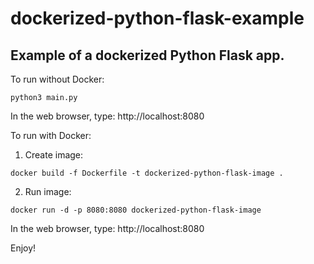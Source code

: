 # dockerized-python-flask-example
## Example of a dockerized Python Flask app.

To run without Docker:
```
python3 main.py
```

In the web browser, type: http://localhost:8080

To run with Docker:

1. Create image:
```
docker build -f Dockerfile -t dockerized-python-flask-image .
```

2. Run image:
```
docker run -d -p 8080:8080 dockerized-python-flask-image
```

In the web browser, type: http://localhost:8080

Enjoy!
